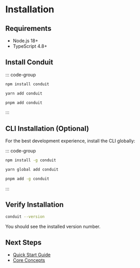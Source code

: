 # Installation

## Requirements

- Node.js 18+
- TypeScript 4.8+

## Install Conduit

::: code-group

```bash [npm]
npm install conduit
```

```bash [yarn]
yarn add conduit
```

```bash [pnpm]
pnpm add conduit
```

:::

## CLI Installation (Optional)

For the best development experience, install the CLI globally:

::: code-group

```bash [npm]
npm install -g conduit
```

```bash [yarn]
yarn global add conduit
```

```bash [pnpm]
pnpm add -g conduit
```

:::

## Verify Installation

```bash
conduit --version
```

You should see the installed version number.

## Next Steps

- [Quick Start Guide](/guide/quick-start)
- [Core Concepts](/guide/concepts)
